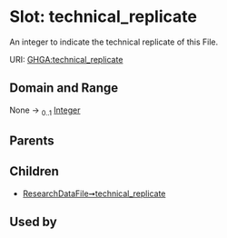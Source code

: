 
# Slot: technical_replicate


An integer to indicate the technical replicate of this File.

URI: [GHGA:technical_replicate](https://w3id.org/GHGA/technical_replicate)


## Domain and Range

None &#8594;  <sub>0..1</sub> [Integer](types/Integer.md)

## Parents


## Children

 *  [ResearchDataFile➞technical_replicate](ResearchDataFile_technical_replicate.md)

## Used by

